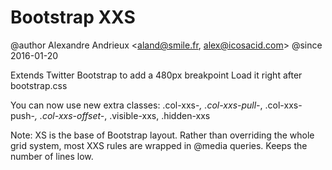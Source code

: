# Bootstrap XXS

@author Alexandre Andrieux <aland@smile.fr, alex@icosacid.com>
@since 2016-01-20

Extends Twitter Bootstrap to add a 480px breakpoint
Load it right after bootstrap.css

You can now use new extra classes:
.col-xxs-*, .col-xxs-pull-*, .col-xxs-push-*, .col-xxs-offset-*, .visible-xxs, .hidden-xxs

Note: XS is the base of Bootstrap layout. Rather than overriding the whole grid system, most XXS rules are wrapped in @media queries. Keeps the number of lines low.
